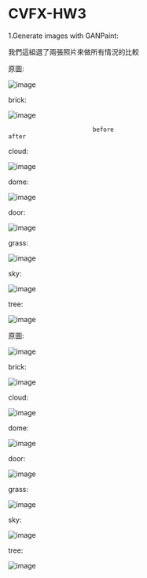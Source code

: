 # CVFX-HW3

1.Generate images with GANPaint:

我們這組選了兩張照片來做所有情況的比較

原圖:

![image](https://github.com/willy-lo/CVFX-HW3/blob/master/%E5%8E%9F%E6%AA%94.PNG)

brick:

![image](https://github.com/willy-lo/CVFX-HW3/blob/master/brick(mix).png)

                            before                                                           after

cloud:

![image](https://github.com/willy-lo/CVFX-HW3/blob/master/cloud(mix).png)

dome:

![image](https://github.com/willy-lo/CVFX-HW3/blob/master/dome(mix).png)

door:

![image](https://github.com/willy-lo/CVFX-HW3/blob/master/door(mix).png)

grass:

![image](https://github.com/willy-lo/CVFX-HW3/blob/master/grass(mix).png)

sky:

![image](https://github.com/willy-lo/CVFX-HW3/blob/master/sky(mix).png)

tree:

![image](https://github.com/willy-lo/CVFX-HW3/blob/master/tree(mix).png)

原圖:

![image](https://github.com/willy-lo/CVFX-HW3/blob/master/%E5%8E%9F%E5%9C%96(2).PNG)

brick:

![image](https://github.com/willy-lo/CVFX-HW3/blob/master/brick(2_mix).png)

cloud:

![image](https://github.com/willy-lo/CVFX-HW3/blob/master/cloud(2_mix).png)

dome:

![image](https://github.com/willy-lo/CVFX-HW3/blob/master/dome(2_mix).png)

door:

![image](https://github.com/willy-lo/CVFX-HW3/blob/master/door(2_mix).png)

grass:

![image](https://github.com/willy-lo/CVFX-HW3/blob/master/grass(2_mix).png)

sky:

![image](https://github.com/willy-lo/CVFX-HW3/blob/master/sky(2_mix).png)

tree:

![image](https://github.com/willy-lo/CVFX-HW3/blob/master/tree(2_mix).png)
